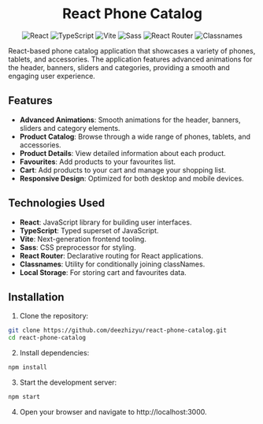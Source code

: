 <h1 align="center">React Phone Catalog</h1>

<p align="center">
  <img src="https://img.shields.io/badge/React-20232A?style=for-the-badge&logo=react&logoColor=61DAFB" alt="React" />
  <img src="https://img.shields.io/badge/TypeScript-007ACC?style=for-the-badge&logo=typescript&logoColor=white" alt="TypeScript" />
  <img src="https://img.shields.io/badge/Vite-646CFF?style=for-the-badge&logo=vite&logoColor=white" alt="Vite" />
  <img src="https://img.shields.io/badge/Sass-CC6699?style=for-the-badge&logo=sass&logoColor=white" alt="Sass" />
  <img src="https://img.shields.io/badge/React_Router-CA4245?style=for-the-badge&logo=react-router&logoColor=white" alt="React Router" />
  <img src="https://img.shields.io/badge/Classnames-2D2D2D?style=for-the-badge&logo=classnames&logoColor=white" alt="Classnames" />
</p>

React-based phone catalog application that showcases a variety of phones, tablets, and accessories. The application features advanced animations for the header, banners, sliders and categories, providing a smooth and engaging user experience.

## Features

- **Advanced Animations**: Smooth animations for the header, banners, sliders and category elements.
- **Product Catalog**: Browse through a wide range of phones, tablets, and accessories.
- **Product Details**: View detailed information about each product.
- **Favourites**: Add products to your favourites list.
- **Cart**: Add products to your cart and manage your shopping list.
- **Responsive Design**: Optimized for both desktop and mobile devices.

## Technologies Used

- **React**: JavaScript library for building user interfaces.
- **TypeScript**: Typed superset of JavaScript.
- **Vite**: Next-generation frontend tooling.
- **Sass**: CSS preprocessor for styling.
- **React Router**: Declarative routing for React applications.
- **Classnames**: Utility for conditionally joining classNames.
- **Local Storage**: For storing cart and favourites data.

## Installation

1. Clone the repository:

```sh
git clone https://github.com/deezhizyu/react-phone-catalog.git
cd react-phone-catalog
```

2. Install dependencies:

```sh
npm install
```

3. Start the development server:

```sh
npm start
```

4. Open your browser and navigate to http://localhost:3000.
